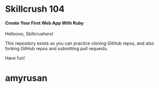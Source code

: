 # Skillcrush 104
#### Create Your First Web App With Ruby

Helloooo, Skillcrushers!

This repository exists so you can practice cloning GitHub repos, and also forking GitHub repos and submitting pull requests.

Have fun!
# amyrusan
